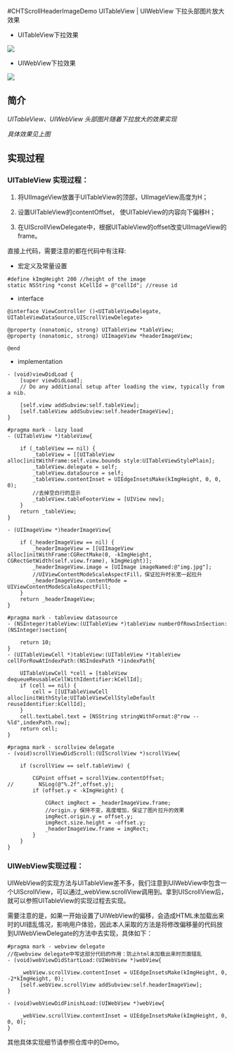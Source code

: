 #CHTScrollHeaderImageDemo
UITableView | UIWebView 下拉头部图片放大效果

* UITableView下拉效果

![](https://github.com/ChanRoy/CHTScrollHeaderImageDemo/blob/master/UITableView效果.gif)

* UIWebView下拉效果

![](https://github.com/ChanRoy/CHTScrollHeaderImageDemo/blob/master/UIWebView效果.gif)

## 简介
*UITableView、UIWebView 头部图片随着下拉放大的效果实现*

*具体效果见上图*

## 实现过程

### UITableView 实现过程：
1. 将UIImageView放置于UITableView的顶部，UIImageView高度为H；

2. 设置UITableView的contentOffset， 使UITableView的内容向下偏移H；

3. 在UIScrollViewDelegate中，根据UITableView的offset改变UIImageView的frame。


直接上代码，需要注意的都在代码中有注释:

* 宏定义及常量设置

```
#define kImgHeight 200 //height of the image
static NSString *const kCellId = @"cellId"; //reuse id
```

* interface

```
@interface ViewController ()<UITableViewDelegate, UITableViewDataSource,UIScrollViewDelegate>

@property (nonatomic, strong) UITableView *tableView;
@property (nonatomic, strong) UIImageView *headerImageView;

@end
```
* implementation

```
- (void)viewDidLoad {
    [super viewDidLoad];
    // Do any additional setup after loading the view, typically from a nib.
    
    [self.view addSubview:self.tableView];
    [self.tableView addSubview:self.headerImageView];
}

#pragma mark - lazy load
- (UITableView *)tableView{
    
    if (_tableView == nil) {
        _tableView = [[UITableView alloc]initWithFrame:self.view.bounds style:UITableViewStylePlain];
        _tableView.delegate = self;
        _tableView.dataSource = self;
        _tableView.contentInset = UIEdgeInsetsMake(kImgHeight, 0, 0, 0);
        //去掉空白行的显示
        _tableView.tableFooterView = [UIView new];
    }
    return _tableView;
}

- (UIImageView *)headerImageView{
    
    if (_headerImageView == nil) {
        _headerImageView = [[UIImageView alloc]initWithFrame:CGRectMake(0, -kImgHeight, CGRectGetWidth(self.view.frame), kImgHeight)];
        _headerImageView.image = [UIImage imageNamed:@"img.jpg"];
        //UIViewContentModeScaleAspectFill，保证拉升时长宽一起拉升
        _headerImageView.contentMode = UIViewContentModeScaleAspectFill;
    }
    return _headerImageView;
}

#pragma mark - tableview datasource
- (NSInteger)tableView:(UITableView *)tableView numberOfRowsInSection:(NSInteger)section{
    
    return 10;
}
- (UITableViewCell *)tableView:(UITableView *)tableView cellForRowAtIndexPath:(NSIndexPath *)indexPath{
    
    UITableViewCell *cell = [tableView dequeueReusableCellWithIdentifier:kCellId];
    if (cell == nil) {
        cell = [[UITableViewCell alloc]initWithStyle:UITableViewCellStyleDefault reuseIdentifier:kCellId];
    }
    cell.textLabel.text = [NSString stringWithFormat:@"row -- %ld",indexPath.row];
    return cell;
}

#pragma mark - scrollview delegate
- (void)scrollViewDidScroll:(UIScrollView *)scrollView{
    
    if (scrollView == self.tableView) {
       
        CGPoint offset = scrollView.contentOffset;
//        NSLog(@"%.2f",offset.y);
        if (offset.y < -kImgHeight) {
            
            CGRect imgRect = _headerImageView.frame;
            //origin.y 保持不变，高度增加，保证了图片拉升的效果
            imgRect.origin.y = offset.y;
            imgRect.size.height = -offset.y;
            _headerImageView.frame = imgRect;
        }
    }
}

```
### UIWebView实现过程：
UIWebView的实现方法与UITableView差不多，我们注意到UIWebView中包含一个UIScrollView，可以通过_webView.scrollView调用到。拿到UIScrollView后，就可以参照UITableView的实现过程去实现。

需要注意的是，如果一开始设置了UIWebView的偏移，会造成HTML未加载出来时的UI错乱情况，影响用户体验，因此本人采取的方法是将修改偏移量的代码放到UIWebViewDelegate的方法中去实现，具体如下：

```
#pragma mark - webview delegate
//在webview delegate中写这部分代码的作用：防止html未加载出来时页面错乱
- (void)webViewDidStartLoad:(UIWebView *)webView{
    
    _webView.scrollView.contentInset = UIEdgeInsetsMake(kImgHeight, 0, -2*kImgHeight, 0);
    [self.webView.scrollView addSubview:self.headerImageView];
}

- (void)webViewDidFinishLoad:(UIWebView *)webView{
    
    _webView.scrollView.contentInset = UIEdgeInsetsMake(kImgHeight, 0, 0, 0);
}
```

其他具体实现细节请参照仓库中的Demo。